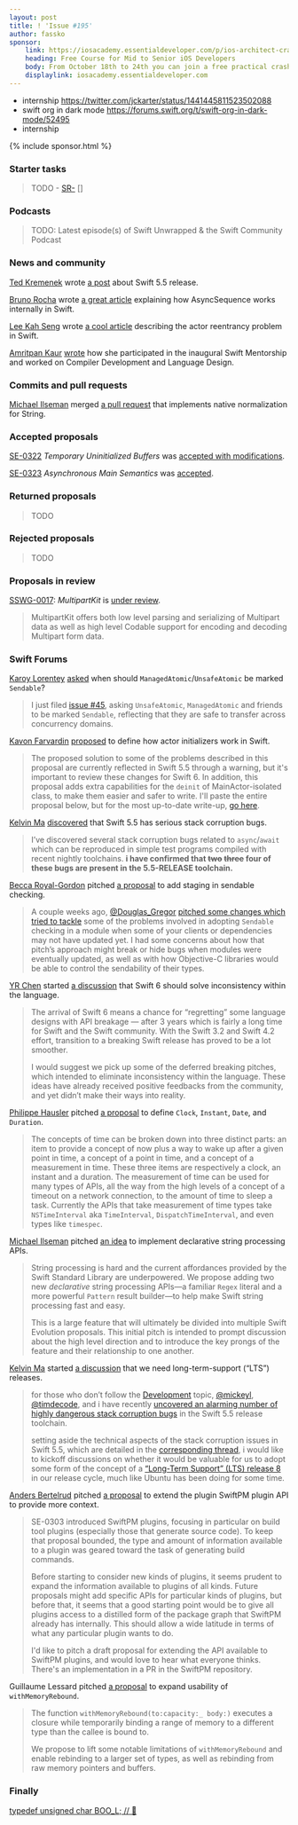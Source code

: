 ```yaml
---
layout: post
title: ! 'Issue #195'
author: fassko
sponsor:
    link: https://iosacademy.essentialdeveloper.com/p/ios-architect-crash-course-swbe1c9/
    heading: Free Course for Mid to Senior iOS Developers
    body: From October 18th to 24th you can join a free practical crash course for iOS devs who want to become complete senior developers.
    displaylink: iosacademy.essentialdeveloper.com
---
```


* internship https://twitter.com/jckarter/status/1441445811523502088
* swift org in dark mode https://forums.swift.org/t/swift-org-in-dark-mode/52495
* internship

<!--excerpt-->

{% include sponsor.html %}

### Starter tasks

> TODO - [SR-](https://bugs.swift.org/browse/SR-) [] 

### Podcasts

> TODO: Latest episode(s) of Swift Unwrapped & the Swift Community Podcast

### News and community

[Ted Kremenek](https://twitter.com/tkremenek) wrote [a post](https://swift.org/blog/swift-5-5-released/) about Swift 5.5 release.

[Bruno Rocha](https://twitter.com/rockbruno_) wrote [a great article](https://swiftrocks.com/how-asyncsequence-works-internally-in-swift) explaining how AsyncSequence works internally in Swift.

[Lee Kah Seng](https://twitter.com/Lee_Kah_Seng) wrote [a cool article](https://swiftsenpai.com/swift/actor-reentrancy-problem/) describing the actor reentrancy problem in Swift.

[Amritpan Kaur](https://twitter.com/Amritpan) [wrote](https://forums.swift.org/t/swift-mentorship-compiler-language-design/52522) how she participated in the inaugural Swift Mentorship and worked on Compiler Development and Language Design.

### Commits and pull requests

[Michael Ilseman](https://github.com/milseman) merged [a pull request](https://github.com/apple/swift/pull/38922) that implements native normalization for String.

### Accepted proposals

[SE-0322](https://github.com/apple/swift-evolution/blob/main/proposals/0322-temporary-buffers.md) *Temporary Uninitialized Buffers* was [accepted with modifications](https://forums.swift.org/t/accepted-with-modifications-se-0322-temporary-uninitialized-buffers/52532).

[SE-0323](https://github.com/apple/swift-evolution/blob/main/proposals/0323-async-main-semantics.md) *Asynchronous Main Semantics* was [accepted](https://forums.swift.org/t/accepted-se-0323-asynchronous-main-semantics/52531).

### Returned proposals

> TODO

### Rejected proposals

> TODO

### Proposals in review

[SSWG-0017](https://github.com/swift-server/sswg/blob/main/proposals/0017-multipart-kit.md): *MultipartKit* is [under review](https://forums.swift.org/t/sswg-0017-multipartkit/52586).

> MultipartKit offers both low level parsing and serializing of Multipart data as well as high level Codable support for encoding and decoding Multipart form data.

### Swift Forums

[Karoy Lorentey](https://twitter.com/lorentey) [asked](https://forums.swift.org/t/when-should-managedatomic-unsafeatomic-be-marked-sendable/52321) when should `ManagedAtomic`/`UnsafeAtomic` be marked `Sendable`?

> I just filed [issue #45](https://github.com/apple/swift-atomics/issues/45), asking `UnsafeAtomic`, `ManagedAtomic` and friends to be marked `Sendable`, reflecting that they are safe to transfer across concurrency domains.

[Kavon Farvardin](https://twitter.com/call1cc) [proposed](https://forums.swift.org/t/proposal-actor-initializers-and-deinitializers/52322) to define how actor initializers work in Swift.

> The proposed solution to some of the problems described in this proposal are currently reflected in Swift 5.5 through a warning, but it's important to review these changes for Swift 6. In addition, this proposal adds extra capabilities for the `deinit` of MainActor-isolated class, to make them easier and safer to write. I'll paste the entire proposal below, but for the most up-to-date write-up, [go here](https://github.com/kavon/swift-evolution/blob/actor-init-proposal2/proposals/nnnn-actor-initializers.md).

[Kelvin Ma](https://github.com/kelvin13) [discovered](https://forums.swift.org/t/swift-5-5-has-serious-stack-corruption-bugs/52344) that Swift 5.5 has serious stack corruption bugs.

> I’ve discovered several stack corruption bugs related to `async`/`await` which can be reproduced in simple test programs compiled with recent nightly toolchains. **i have confirmed that ~~two~~  ~~three~~ four of these bugs are present in the 5.5-RELEASE toolchain.**

[Becca Royal-Gordon](https://forums.swift.org/u/beccadax) pitched [a proposal](https://forums.swift.org/t/pitch-2-staging-in-sendable-checking/52413) to add staging in sendable checking.

> A couple weeks ago, [@Douglas_Gregor](https://forums.swift.org/u/douglas_gregor) [pitched some changes which tried to tackle](https://forums.swift.org/t/pitch-staging-in-sendable-checking/51341) some of the problems involved in adopting `Sendable` checking in a module when some of your clients or dependencies may not have updated yet. I had some concerns about how that pitch’s approach might break or hide bugs when modules were eventually updated, as well as with how Objective-C libraries would be able to control the sendability of their types.

[YR Chen](https://forums.swift.org/u/stevapple) started [a discussion](https://forums.swift.org/t/upon-swift-6-solve-inconsistency-within-the-language/52437) that Swift 6 should solve inconsistency within the language.

> The arrival of Swift 6 means a chance for “regretting” some language designs with API breakage — after 3 years which is fairly a long time for Swift and the Swift community. With the Swift 3.2 and Swift 4.2 effort, transition to a breaking Swift release has proved to be a lot smoother.
>
> I would suggest we pick up some of the deferred breaking pitches, which intended to eliminate inconsistency within the language. These ideas have already received positive feedbacks from the community, and yet didn’t make their ways into reality.

[Philippe Hausler](https://forums.swift.org/u/philippe_hausler) pitched [a proposal](https://forums.swift.org/t/pitch-clock-instant-date-and-duration/52451) to define `Clock`, `Instant`, `Date`, and `Duration`.

> The concepts of time can be broken down into three distinct parts: an item to provide a concept of now plus a way to wake up after a given point in time, a concept of a point in time, and a concept of a measurement in time. These three items are respectively a clock, an instant and a duration. The measurement of time can be used for many types of APIs, all the way from the high levels of a concept of a timeout on a network connection, to the amount of time to sleep a task. Currently the APIs that take measurement of time types take `NSTimeInterval` aka `TimeInterval`, `DispatchTimeInterval`, and even types like `timespec`.

[Michael Ilseman](https://twitter.com/Ilseman) pitched [an idea](https://forums.swift.org/t/declarative-string-processing-overview/52459) to implement declarative string processing APIs.

> String processing is hard and the current affordances provided by the Swift Standard Library are underpowered. We propose adding two new _declarative_ string processing APIs—a familiar `Regex` literal and a more powerful `Pattern` result builder—to help make Swift string processing fast and easy.
>
> This is a large feature that will ultimately be divided into multiple Swift Evolution proposals. This initial pitch is intended to prompt discussion about the high level direction and to introduce the key prongs of the feature and their relationship to one another.

[Kelvin Ma](https://github.com/kelvin13) started [a discussion](https://forums.swift.org/t/we-need-long-term-support-lts-releases/52462) that we need long-term-support (“LTS”) releases.

> for those who don’t follow the [Development](https://forums.swift.org/c/development) topic, [@mickeyl](https://forums.swift.org/u/mickeyl), [@timdecode](https://forums.swift.org/u/timdecode), and i have recently [uncovered an alarming number of highly dangerous stack corruption bugs](https://forums.swift.org/t/swift-5-5-has-serious-stack-corruption-bugs/52344) in the Swift 5.5 release toolchain.
>
> setting aside the technical aspects of the stack corruption issues in Swift 5.5, which are detailed in the [corresponding thread](https://forums.swift.org/t/swift-5-5-has-serious-stack-corruption-bugs/52344), i would like to kickoff discussions on whether it would be valuable for us to adopt some form of the concept of a [“Long-Term Support” (LTS) release 8](https://en.wikipedia.org/wiki/Long-term_support) in our release cycle, much like Ubuntu has been doing for some time.

[Anders Bertelrud](https://forums.swift.org/u/abertelrud) pitched [a proposal](https://forums.swift.org/t/pitch-additional-api-available-to-swiftpm-plugins/52494) to extend the plugin SwiftPM plugin API to provide more context.

> SE-0303 introduced SwiftPM plugins, focusing in particular on build tool plugins (especially those that generate source code). To keep that proposal bounded, the type and amount of information available to a plugin was geared toward the task of generating build commands.
>
> Before starting to consider new kinds of plugins, it seems prudent to expand the information available to plugins of all kinds. Future proposals might add specific APIs for particular kinds of plugins, but before that, it seems that a good starting point would be to give all plugins access to a distilled form of the package graph that SwiftPM already has internally. This should allow a wide latitude in terms of what any particular plugin wants to do.
>
> I'd like to pitch a draft proposal for extending the API available to SwiftPM plugins, and would love to hear what everyone thinks. There's an implementation in a PR in the SwiftPM repository.

Guillaume Lessard pitched [a proposal](https://forums.swift.org/t/pitch-expand-usability-of-withmemoryrebound/52500) to expand usability of `withMemoryRebound`.

> The function `withMemoryRebound(to:capacity:_ body:)` executes a closure while temporarily binding a range of memory to a different type than the callee is bound to.  
>
>We propose to lift some notable limitations of `withMemoryRebound` and enable rebinding to a larger set of types,   as well as rebinding from raw memory pointers and buffers.

### Finally

[typedef unsigned char BOO_L; // 👻](https://twitter.com/jckarter/status/1444003858468855816)
